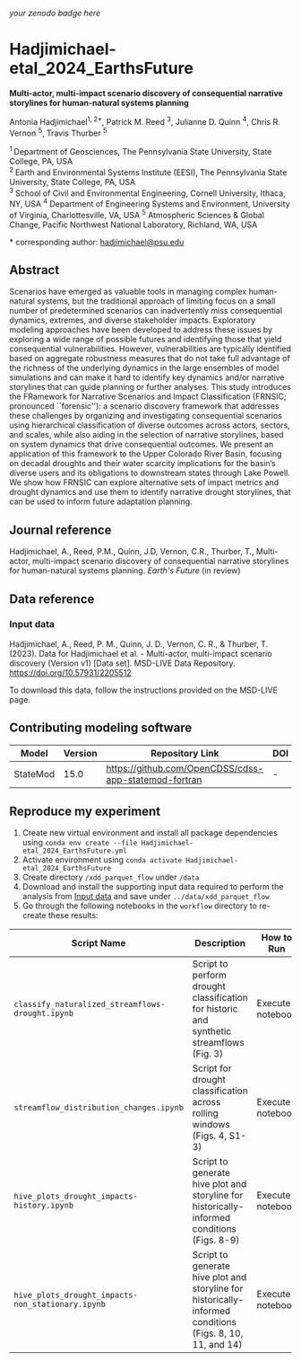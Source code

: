 _your zenodo badge here_

# Hadjimichael-etal_2024_EarthsFuture

**Multi-actor, multi-impact scenario discovery of consequential narrative storylines for human-natural systems planning**

Antonia Hadjimichael<sup>1, 2\*</sup>, Patrick M. Reed <sup>3</sup>, Julianne D. Quinn <sup>4</sup>, Chris R. Vernon <sup>5</sup>, Travis Thurber <sup>5</sup>

<sup>1 </sup> Department of Geosciences, The Pennsylvania State University, State College, PA, USA\
<sup>2 </sup> Earth and Environmental Systems Institute (EESI), The Pennsylvania State University, State College, PA, USA\
<sup>3 </sup> School of Civil and Environmental Engineering, Cornell University, Ithaca, NY, USA
<sup>4</sup> Department of Engineering Systems and Environment, University of Virginia, Charlottesville, VA, USA
<sup>5</sup> Atmospheric Sciences \& Global Change, Pacific Northwest National Laboratory, Richland, WA, USA

\* corresponding author:  hadjimichael@psu.edu

## Abstract
Scenarios have emerged as valuable tools in managing complex human-natural systems, but the traditional approach of limiting focus on a small number of predetermined scenarios can inadvertently miss consequential dynamics, extremes, and diverse stakeholder impacts. Exploratory modeling approaches have been developed to address these issues by exploring a wide range of possible futures and identifying those that yield consequential vulnerabilities. However, vulnerabilities are typically identified based on aggregate robustness measures that do not take full advantage of the richness of the underlying dynamics in the large ensembles of model simulations and can make it hard to identify key dynamics and/or narrative storylines that can guide planning or further analyses. This study introduces the FRamework for Narrative Scenarios and Impact Classification (FRNSIC; pronounced ``forensic''): a scenario discovery framework that addresses these challenges by organizing and investigating consequential scenarios using hierarchical classification of diverse outcomes across actors, sectors, and scales, while also aiding in the selection of narrative storylines, based on system dynamics that drive consequential outcomes. We present an application of this framework to the Upper Colorado River Basin, focusing on decadal droughts and their water scarcity implications for the basin’s diverse users and its obligations to downstream states through Lake Powell. We show how FRNSIC can explore alternative sets of impact metrics and drought dynamics and use them to identify narrative drought storylines, that can be used to inform future adaptation planning.

## Journal reference
Hadjimichael, A., Reed, P.M., Quinn, J.D, Vernon, C.R., Thurber, T., Multi-actor, multi-impact scenario discovery of consequential narrative storylines for human-natural systems planning. _Earth's Future_ (in review)

## Data reference

### Input data
Hadjimichael, A., Reed, P. M., Quinn, J. D., Vernon, C. R., & Thurber, T. (2023). Data for Hadjimichael et al. - Multi-actor, multi-impact scenario discovery (Version v1) [Data set]. MSD-LIVE Data Repository. https://doi.org/10.57931/2205512

To download this data, follow the instructions provided on the MSD-LIVE page. 

## Contributing modeling software
| Model | Version | Repository Link | DOI |
|-------|---------|-----------------|-----|
| StateMod | 15.0 | https://github.com/OpenCDSS/cdss-app-statemod-fortran | - |

## Reproduce my experiment

1. Create new virtual environment and install all package dependencies using `conda env create --file Hadjimichael-etal_2024_EarthsFuture.yml`
2. Activate environment using `conda activate Hadjimichael-etal_2024_EarthsFuture`
3. Create directory `/xdd_parquet_flow` under `/data`
4. Download and install the supporting input data required to perform the analysis from [Input data](#input-data) and save under `../data/xdd_parquet_flow`
4. Go through the following notebooks in the `workflow` directory to re-create these results:

| Script Name                                       | Description                                                                                 | How to Run                                  |
|---------------------------------------------------|---------------------------------------------------------------------------------------------|---------------------------------------------|
| `classify_naturalized_streamflows-drought.ipynb`  | Script to perform drought classification for historic and synthetic streamflows (Fig. 3)    | Execute notebook |
| `streamflow_distribution_changes.ipynb`           | Script for drought classification across rolling windows (Figs. 4, S1-3)                    | Execute notebook |
| `hive_plots_drought_impacts-history.ipynb`        | Script to generate hive plot and storyline for historically-informed conditions (Figs. 8-9) | Execute notebook |
| `hive_plots_drought_impacts-non_stationary.ipynb` | Script to generate hive plot and storyline for historically-informed conditions (Figs. 8, 10, 11, and 14) | Execute notebook |


